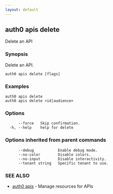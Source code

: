 ```yaml
---
layout: default
---
```

## auth0 apis delete

Delete an API

### Synopsis

Delete an API.

```
auth0 apis delete [flags]
```

### Examples

```
auth0 apis delete 
auth0 apis delete <id|audience>
```

### Options

```
      --force   Skip confirmation.
  -h, --help    help for delete
```

### Options inherited from parent commands

```
      --debug           Enable debug mode.
      --no-color        Disable colors.
      --no-input        Disable interactivity.
      --tenant string   Specific tenant to use.
```

### SEE ALSO

* [auth0 apis](auth0_apis.md)	 - Manage resources for APIs

